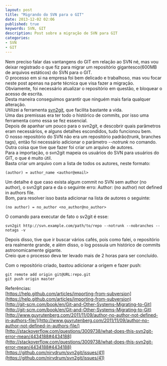 ```yaml
---
layout: post
title: "Migrando do SVN para o GIT"
date: 2013-12-02 02:06
published: true
keywords: SVN, GIT
description: Post sobre a migração de SVN para GIT
categories:
- SVN
- GIT
---
```


Nem preciso falar das vantangens do GIT em relação ao SVN né, mas vou deixar registrado o que fiz para migrar um repositório gigantesco(600MB de arquivos estáticos) do SVN para o GIT.  
O processo em si na empresa foi bem delicado e trabalhoso, mas vou focar neste post apenas na parte técnica que visa fazer a migração.  
Obviamente, foi necessário atualizar o repositório em questão, e bloquear o acesso de escrita.  
Desta maneira conseguimos garantir que ninguém mais faria qualquer alteração.  
Utilizei a ferramenta [svn2git](https://github.com/nirvdrum/svn2git), que facilita bastante a vida.  
Uma das premissas era ter todo o histórico de commits, por isso uma ferramenta como essa se fez essencial.  
Depois de apanhar um pouco para o svn2git, e descobrir quais parâmetros eram necessários, e alguns detalhes escondidos, tudo funcionou bem.  
O nosso repositório do SVN não era um repositório padrão(trunk, branches tags), então foi necessário adicionar o parâmetro _--notrunk_ no comando.  
Outra coisa que tive que fazer foi criar um arquivo de autores.  
Para a importação, o svn2git mapeia os usuários do SVN para usuários do GIT, o que é muito útil.  
Basta criar um arquivo com a lista de todos os autores, neste formato:  
```
(author) = author_name <author@email>
```
Um detalhe é que caso exista algum commit no SVN sem author (no author), o svn2git para e da o seguinte erro: Author: (no author) not defined in authors file.  
Bom, para resolver isso basta adicionar na lista de autores o seguinte: 
```
(no author) = no_author <no_author@no_author>
```

O comando para executar de fato o sv2git é esse: 
```
svn2git http://svn.example.com/path/to/repo --notrunk --nobranches --notags -v
```
Depois disso, tive que ir buscar vários cafés, pois como falei, o repositório era realmente grande, e além disso, o log possuia um histórico de commits astronomicamente gigante.  
Creio que o processo deva ter levado mais de 2 horas para ser concluído.  

Com o repositório criado, bastou adicionar a origem e fazer push: 
```
git remote add origin git@URL:repo.git
git push origin master
```

Referências:  
[https://help.github.com/articles/importing-from-subversion](https://help.github.com/articles/importing-from-subversion)  
[http://git-scm.com/book/en/Git-and-Other-Systems-Migrating-to-Git](http://git-scm.com/book/en/Git-and-Other-Systems-Migrating-to-Git)  
[http://www.guyrutenberg.com/2011/11/09/author-no-author-not-defined-in-authors-file/](http://www.guyrutenberg.com/2011/11/09/author-no-author-not-defined-in-authors-file/)  
[http://stackoverflow.com/questions/3009738/what-does-this-svn2git-error-mean/4434188#4434188](http://stackoverflow.com/questions/3009738/what-does-this-svn2git-error-mean/4434188#4434188)  
[https://github.com/nirvdrum/svn2git/issues/41](https://github.com/nirvdrum/svn2git/issues/41)  
